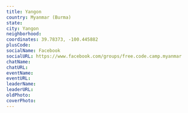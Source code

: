 ```yaml
---
title: Yangon
country: Myanmar (Burma)
state: 
city: Yangon
neighborhood: 
coordinates: 39.78373, -100.445882
plusCode:
socialName: Facebook
socialURL: https://www.facebook.com/groups/free.code.camp.myanmar
chatName:
chatURL:
eventName:
eventURL:
leaderName:
leaderURL:
oldPhoto: 
coverPhoto:
---
```

